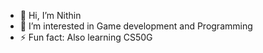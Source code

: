 - 👋 Hi, I’m Nithin
- 👀 I’m interested in Game development and Programming
- ⚡ Fun fact: Also learning CS50G

<!---
Scorppan/Scorppan is a ✨ special ✨ repository because its `README.md` (this file) appears on your GitHub profile.
You can click the Preview link to take a look at your changes.
--->
